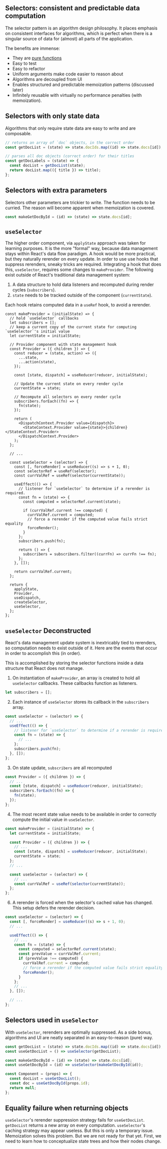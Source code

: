 ## Selectors: consistent and predictable data computation

The selector pattern is an algorithm design philosophy. It places emphasis on consistent interfaces for algorithms, which is perfect when there is a singular source of data for (almost) all parts of the application.

The benefits are immense:

- They are [pure functions](https://en.wikipedia.org/wiki/Pure_function)
- Easy to test
- Easy to refactor
- Uniform arguments make code easier to reason about
- Algorithms are decoupled from UI
- Enables structured and predictable memoization patterns (discussed later)
- Infinitely reusable with virtually no performance penalties (with memoization).

## Selectors with only state data

Algorithms that only require state data are easy to write and are composable.

```typescript
// returns an array of `doc` objects, in the correct order
const getDocList = (state) => state.docIds.map((id) => state.docs[id]);

// parses all doc objects (correct order) for their titles
const getDocLabels = (state) => {
  const docList = getDocList(state);
  return docList.map(({ title }) => title);
};
```

## Selectors with extra parameters

Selectors other parameters are trickier to write. The function needs to be curried. The reason will become apparent when memoization is covered.

```typescript
const makeGetDocById = (id) => (state) => state.docs[id];
```

## `useSelector`

The higher order component, via `applyState` approach was taken for learning purposes. It is the more "formal" way, because data management stays within React's data flow paradigm. A hook would be more practical, but they naturally rerender on every update. In order to use use hooks that suppress rerenders, sneaky tricks are required. Integrating a hook that does this, `useSelector`, requires some changes to `makeProvider`. The following exist outside of React's traditional data management system:

1. A data structure to hold data listeners and recomputed during render cycles (`subscribers`).
2. `state` needs to be tracked outside of the component (`currentState`).

Each hook retains computed data in a `useRef` hook, to avoid a rerender.

```tsx
const makeProvider = (initialState) => {
  // hold `useSelector` callbacks
  let subscribers = [];
  // keep a current copy of the current state for computing `useSelector`'s initial value
  let currentState = initialState;

  // Provider component with state management hook
  const Provider = ({ children }) => {
    const reducer = (state, action) => ({
      ...state,
      ...action(state),
    });

    const [state, dispatch] = useReducer(reducer, initialState);

    // Update the current state on every render cycle
    currentState = state;

    // Recompute all selectors on every render cycle
    subscribers.forEach((fn) => {
      fn(state);
    });

    return (
      <DispatchContext.Provider value={dispatch}>
        <StateContext.Provider value={state}>{children}</StateContext.Provider>
      </DispatchContext.Provider>
    );
  };

  // ...

  const useSelector = (selector) => {
    const [, forceRender] = useReducer((s) => s + 1, 0);
    const selectorRef = useRef(selector);
    const currValRef = useRef(selector(currentState));

    useEffect(() => {
      // listener for `useSelector` to determine if a rerender is required.
      const fn = (state) => {
        const computed = selectorRef.current(state);

        if (currValRef.current !== computed) {
          currValRef.current = computed;
          // force a rerender if the computed value fails strict equality
          forceRender();
        }
      };
      subscribers.push(fn);

      return () => {
        subscribers = subscribers.filter((currFn) => currFn !== fn);
      };
    }, []);

    return currValRef.current;
  };

  return {
    applyState,
    Provider,
    useDispatch,
    createSelector,
    useSelector,
  };
};
```

## `useSelector` Deconstructed

React's data management update system is inextricably tied to rerenders, so computation needs to exist outside of it. Here are the events that occur in order to accomplish this (in order).

This is accomplished by storing the selector functions inside a data structure that React does not manage.

1. On instantiation of `makeProvider`, an array is created to hold all `useSelector` callbacks. These callbacks function as listeners.

```typescript
let subscribers = [];
```

2. Each instance of `useSelector` stores its callback in the `subscribers` array.

```typescript
const useSelector = (selector) => {
  // ...
  useEffect(() => {
    // listener for `useSelector` to determine if a rerender is required.
    const fn = (state) => {
      // ...
    };
    subscribers.push(fn);
  }, []);
};
```

3. On state update, `subscribers` are all recomputed

```typescript
const Provider = ({ children }) => {
  // ...
  const [state, dispatch] = useReducer(reducer, initialState);
  subscribers.forEach((fn) => {
    fn(state);
  });
};
```

4. The most recent state value needs to be available in order to correctly compute the initial value in `useSelector`.

```typescript
const makeProvider = (initialState) => {
  let currentState = initialState;

  const Provider = ({ children }) => {
    // ...
    const [state, dispatch] = useReducer(reducer, initialState);
    currentState = state;
  };
  // ...

  const useSelector = (selector) => {
    // ...
    const currValRef = useRef(selector(currentState));
  };
};
```

6. A rerender is forced when the selector's cached value has changed. This setup defers the rerender decision.

```typescript
const useSelector = (selector) => {
  const [, forceRender] = useReducer((s) => s + 1, 0);
  // ...

  useEffect(() => {
    // ...
    const fn = (state) => {
      const computed = selectorRef.current(state);
      const prevValue = currValRef.current;
      if (prevValue !== computed) {
        currValRef.current = computed;
        // force a rerender if the computed value fails strict equality
        forceRender();
      }
    };
    // ...
  }, []);

  // ...
};
```

## Selectors used in `useSelector`

With `useSelector`, rerenders are optimally suppressed. As a side bonus, algorithms and UI are neatly separated in an easy-to-reason (pure) way.

```typescript
const getDocList = (state) => state.docIds.map((id) => state.docs[id]);
const useGetDocList = () => useSelector(getDocList);

const makeGetDocById = (id) => (state) => state.docs[id];
const useGetDocById = (id) => useSelector(makeGetDocById(id));

const Component = (props) => {
  const docList = useGetDocList();
  const doc = useGetDocById(props.id);
  return null;
};
```

## Equality failure when returning objects

`useSelector`'s rerender suppression strategy fails for `useGetDocList`. `getDocList` returns a new array on every computation. `useSelector`'s caching strategy may appear useless. But this is only a temporary issue. Memoization solves this problem. But we are not ready for that yet. First, we need to learn how to conceptualize state trees and how their nodes change.
